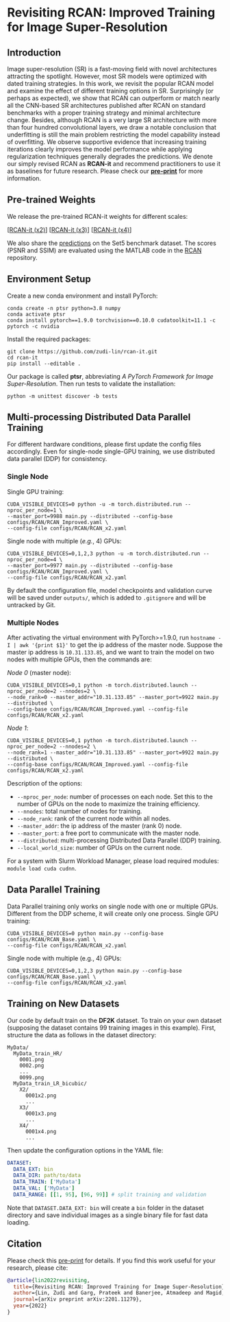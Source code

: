 # Revisiting RCAN: Improved Training for Image Super-Resolution

## Introduction

Image super-resolution (SR) is a fast-moving field with novel architectures attracting the spotlight. However, most SR models were optimized with dated training strategies. In this work, we revisit the popular RCAN model and examine the effect of different training options in SR. Surprisingly (or perhaps as expected), we show that RCAN can outperform or match nearly all the CNN-based SR architectures published after RCAN on standard benchmarks with a proper training strategy and minimal architecture change. Besides, although RCAN is a very large SR architecture with more than four hundred convolutional layers, we draw a notable conclusion that underfitting is still the main problem restricting the model capability instead of overfitting. We observe supportive evidence that increasing training iterations clearly improves the model performance while applying regularization techniques generally degrades the predictions. We denote our simply revised RCAN as **RCAN-it** and recommend practitioners to use it as baselines for future research. Please check our [**pre-print**](https://arxiv.org/abs/2201.11279) for more information.

## Pre-trained Weights

We release the pre-trained RCAN-it weights for different scales:

[[RCAN-it (x2)](https://drive.google.com/uc?export=download&id=1g7ch--BAgxc8L4p4ERoth-f_NbyPaWIt)] [[RCAN-it (x3)](https://drive.google.com/uc?export=download&id=1l0q0RfKMyfya8mDKDCmsIvg7XAoF40S-)] [[RCAN-it (x4)](https://drive.google.com/uc?export=download&id=1dDxpjTKtCILBONcEkcI8YAdcG3Nswgvk)]

We also share the [predictions](https://drive.google.com/uc?export=download&id=1aRGAttp2G4qY7WvcCXg2UbGUyklvWhXm) on the Set5 benchmark dataset. The scores (PSNR and SSIM) are evaluated using the MATLAB code in the [RCAN](https://github.com/yulunzhang/RCAN/blob/master/RCAN_TestCode/Evaluate_PSNR_SSIM.m) repository.

## Environment Setup

Create a new conda environment and install PyTorch:

```shell
conda create -n ptsr python=3.8 numpy
conda activate ptsr
conda install pytorch==1.9.0 torchvision==0.10.0 cudatoolkit=11.1 -c pytorch -c nvidia
```

Install the required packages:

```shell
git clone https://github.com/zudi-lin/rcan-it.git
cd rcan-it
pip install --editable .
```

Our package is called **ptsr**, abbreviating *A PyTorch Framework for Image Super-Resolution*. Then run tests to validate the installation:

```shell
python -m unittest discover -b tests
```

## Multi-processing Distributed Data Parallel Training

For different hardware conditions, please first update the config files accordingly. Even for single-node single-GPU training, we use distributed data parallel (DDP) for consistency.

### Single Node

Single GPU training:

```shell
CUDA_VISIBLE_DEVICES=0 python -u -m torch.distributed.run --nproc_per_node=1 \
--master_port=9988 main.py --distributed --config-base configs/RCAN/RCAN_Improved.yaml \
--config-file configs/RCAN/RCAN_x2.yaml
```

Single node with multiple (*e.g.*, 4) GPUs:

```shell
CUDA_VISIBLE_DEVICES=0,1,2,3 python -u -m torch.distributed.run --nproc_per_node=4 \
--master_port=9977 main.py --distributed --config-base configs/RCAN/RCAN_Improved.yaml \
--config-file configs/RCAN/RCAN_x2.yaml
```

By default the configuration file, model checkpoints and validation curve will be saved
under `outputs/`, which is added to `.gitignore` and will be untracked by Git.

### Multiple Nodes

After activating the virtual environment with PyTorch>=1.9.0, run `hostname -I | awk '{print $1}'` to get the ip address of the master node. Suppose the master ip address is `10.31.133.85`, and we want to train the model on two nodes with multiple GPUs, then the commands are:

*Node 0* (master node):

```shell
CUDA_VISIBLE_DEVICES=0,1 python -m torch.distributed.launch --nproc_per_node=2 --nnodes=2 \ 
--node_rank=0 --master_addr="10.31.133.85" --master_port=9922 main.py --distributed \
--config-base configs/RCAN/RCAN_Improved.yaml --config-file configs/RCAN/RCAN_x2.yaml
```

*Node 1*:

```shell
CUDA_VISIBLE_DEVICES=0,1 python -m torch.distributed.launch --nproc_per_node=2 --nnodes=2 \ 
--node_rank=1 --master_addr="10.31.133.85" --master_port=9922 main.py --distributed \
--config-base configs/RCAN/RCAN_Improved.yaml --config-file configs/RCAN/RCAN_x2.yaml
```

Description of the options:

- `--nproc_per_node`: number of processes on each node. Set this to the number of GPUs on the node to maximize the training efficiency.
- `--nnodes`: total number of nodes for training.
- `--node_rank`: rank of the current node within all nodes.
- `--master_addr`: the ip address of the master (rank 0) node.
- `--master_port`: a free port to communicate with the master node.
- `--distributed`: multi-processing Distributed Data Parallel (DDP) training.
- `--local_world_size`: number of GPUs on the current node.

For a system with Slurm Workload Manager, please load required modules: `module load cuda cudnn`.

## Data Parallel Training

Data Parallel training only works on single node with one or multiple GPUs. Different from
the DDP scheme, it will create only one process. Single GPU training:

```shell
CUDA_VISIBLE_DEVICES=0 python main.py --config-base configs/RCAN/RCAN_Base.yaml \
--config-file configs/RCAN/RCAN_x2.yaml
```

Single node with multiple (e.g., 4) GPUs:

```shell
CUDA_VISIBLE_DEVICES=0,1,2,3 python main.py --config-base configs/RCAN/RCAN_Base.yaml \
--config-file configs/RCAN/RCAN_x2.yaml
```

## Training on New Datasets

Our code by default train on the **DF2K** dataset. To train on your own dataset (supposing the dataset contains 99 training images in this example). First, structure the data as follows in the dataset directory:

```
MyData/
  MyData_train_HR/
    0001.png
    0002.png
    ...
    0099.png
  MyData_train_LR_bicubic/
    X2/
      0001x2.png
      ...
    X3/
      0001x3.png
      ...
    X4/
      0001x4.png
      ...
```

Then update the configuration options in the YAML file:

```yaml
DATASET:
  DATA_EXT: bin
  DATA_DIR: path/to/data
  DATA_TRAIN: ['MyData']
  DATA_VAL: ['MyData']
  DATA_RANGE: [[1, 95], [96, 99]] # split training and validation
```

Note that `DATASET.DATA_EXT: bin` will create a `bin` folder in the dataset directory and save individual images as a single binary file for fast data loading.


## Citation

Please check this [pre-print](https://arxiv.org/abs/2201.11279) for details. If you find this work useful for your research, please cite:

```bibtex
@article{lin2022revisiting,
  title={Revisiting RCAN: Improved Training for Image Super-Resolution},
  author={Lin, Zudi and Garg, Prateek and Banerjee, Atmadeep and Magid, Salma Abdel and Sun, Deqing and Zhang, Yulun and Van Gool, Luc and Wei, Donglai and Pfister, Hanspeter},
  journal={arXiv preprint arXiv:2201.11279},
  year={2022}
}
```
